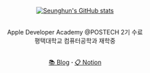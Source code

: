  <div align=center>

[![Seunghun's GitHub stats](https://github-readme-stats.vercel.app/api?username=bulmang)](https://github.com/anuraghazra/github-readme-stats)

</div>

 <div align=center>
	<br>Apple Developer Academy @POSTECH 2기 수료 <br> 평택대학교 컴퓨터공학과 재학중 <br><br></p>
	<a href="https://bulmang-ios.tistory.com/">📚 Blog</a>
<b> · </b>
	<a href="https://bulmang.notion.site/SwiftUI-cdde16f041fe41df9c9e61d8f256be96">📋 Notion</a>
 </div>
